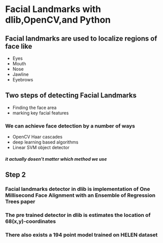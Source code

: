# Facial Landmarks with dlib,OpenCV,and Python

## Facial landmarks are used to localize regions of face like 

* Eyes 
* Mouth
* Nose
* Jawline
* Eyebrows

## Two steps of detecting Facial Landmarks

* Finding the face area
* marking key facial features 


### We can achieve face detection by a number of ways

* OpenCV Haar cascades
* deep learning based algorithms
* Linear SVM object detector
 ##### it  actually dosen't matter which method we use

## Step 2 

### Facial landmarks detector in dlib is  implementation of  One Millisecond Face Alignment with an Ensemble of Regression Trees paper 


### The pre trained detector in dlib is estimates the location of 68(x,y)-coordinates 

### There also exists a 194 point model trained on HELEN dataset




